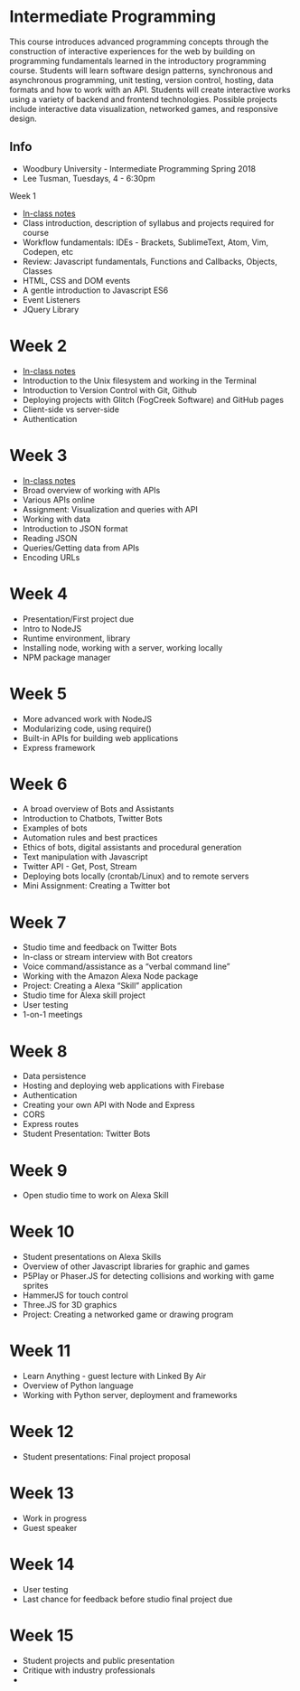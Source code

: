 # Intermediate Programming

This course introduces advanced programming concepts through the construction of interactive experiences for the web by building on programming fundamentals learned in the introductory programming course. Students will learn software design patterns, synchronous and asynchronous programming, unit testing, version control, hosting, data formats and how to work with an API. Students will create interactive works using a variety of backend and frontend technologies. Possible projects include interactive data visualization, networked games, and responsive design.

## Info
- Woodbury University - Intermediate Programming Spring 2018
- Lee Tusman, Tuesdays, 4 - 6:30pm  

Week 1
* [In-class notes](classes/week1.md)
* Class introduction, description of syllabus and projects required for course
* Workflow fundamentals: IDEs - Brackets, SublimeText, Atom, Vim, Codepen, etc
* Review: Javascript fundamentals, Functions and Callbacks, Objects, Classes
* HTML, CSS and DOM events
* A gentle introduction to Javascript ES6
* Event Listeners
* JQuery Library

# Week 2
* [In-class notes](classes/week2.md)
* Introduction to the Unix filesystem and working in the Terminal
* Introduction to Version Control with Git, Github
* Deploying projects with Glitch (FogCreek Software) and GitHub pages
* Client-side vs server-side
* Authentication

# Week 3
* [In-class notes](classes/week3.md)
* Broad overview of working with APIs
* Various APIs online
* Assignment: Visualization and queries with API
* Working with data
* Introduction to JSON format
* Reading JSON
* Queries/Getting data from APIs
* Encoding URLs

# Week 4
* Presentation/First project due
* Intro to NodeJS
* Runtime environment, library
* Installing node, working with a server, working locally
* NPM package manager

# Week 5
* More advanced work with NodeJS
* Modularizing code, using require()
* Built-in APIs for building web applications
* Express framework

# Week 6
* A broad overview of Bots and Assistants
* Introduction to Chatbots, Twitter Bots
* Examples of bots
* Automation rules and best practices
* Ethics of bots, digital assistants and procedural generation
* Text manipulation with Javascript
* Twitter API - Get, Post, Stream
* Deploying bots locally (crontab/Linux) and to remote servers
* Mini Assignment: Creating a Twitter bot

# Week 7
* Studio time and feedback on Twitter Bots
* In-class or stream interview with Bot creators
* Voice command/assistance as a “verbal command line”
* Working with the Amazon Alexa Node package
* Project: Creating a Alexa “Skill” application
* Studio time for Alexa skill project
* User testing
* 1-on-1 meetings

# Week 8
* Data persistence
* Hosting and deploying web applications with Firebase
* Authentication
* Creating your own API with Node and Express
* CORS
* Express routes
* Student Presentation: Twitter Bots

# Week 9
* Open studio time to work on Alexa Skill

# Week 10
* Student presentations on Alexa Skills
* Overview of other Javascript libraries for graphic and games
* P5Play or Phaser.JS for detecting collisions and working with game sprites
* HammerJS for touch control
* Three.JS for 3D graphics
* Project: Creating a networked game or drawing program

# Week 11
* Learn Anything - guest lecture with Linked By Air
* Overview of Python language
* Working with Python server, deployment and frameworks

# Week 12
* Student presentations: Final project proposal

# Week 13
* Work in progress
* Guest speaker

# Week 14
* User testing
* Last chance for feedback before studio final project due

# Week 15
* Student projects and public presentation
* Critique with industry professionals
*
